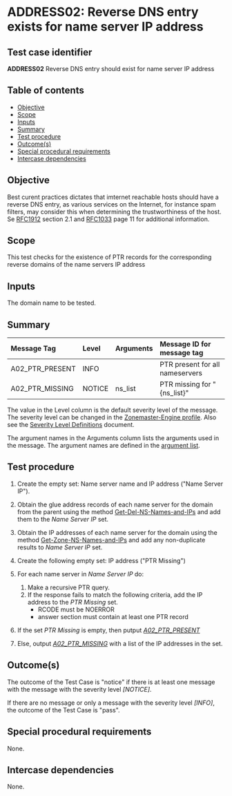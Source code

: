 # ADDRESS02: Reverse DNS entry exists for name server IP address

## Test case identifier
**ADDRESS02** Reverse DNS entry should exist for name server IP address

## Table of contents

* [Objective](#objective)
* [Scope](#scope)
* [Inputs](#inputs)
* [Summary](#summary)
* [Test procedure](#test-procedure)
* [Outcome(s)](#outcomes)
* [Special procedural requirements](#special-procedural-requirements)
* [Intercase dependencies](#intercase-dependencies)

## Objective

Best curent practices dictates that imternet reachable hosts should have a
reverse DNS entry, as various services on the Internet, for instance spam 
filters, may consider this when determining the trustworthiness of the host.
Se [RFC1912] section 2.1 and [RFC1033] page 11 for additional information.

## Scope

This test checks for the existence of PTR records for the corresponding reverse
domains of the name servers IP address 

## Inputs

The domain name to be tested.

## Summary

Message Tag                   | Level    | Arguments | Message ID for message tag
:---------------------------- |:---------|:----------|:--------------------------
A02_PTR_PRESENT               | INFO     |           | PTR present for all nameservers
A02_PTR_MISSING               | NOTICE   | ns_list   | PTR missing for "{ns_list}"


The value in the Level column is the default severity level of the message. The
severity level can be changed in the [Zonemaster-Engine profile]. Also see the
[Severity Level Definitions] document.


The argument names in the Arguments column lists the arguments used in the
message. The argument names are defined in the [argument list].


## Test procedure 

1. Create the empty set: Name server name and IP address ("Name Server IP").

2. Obtain the glue address records of each name server for the domain from the
   parent using the method [Get-Del-NS-Names-and-IPs] and add them to the 
   *Name Server IP* set. 

3. Obtain the IP addresses of each name server for the domain using the method 
   [Get-Zone-NS-Names-and-IPs] and add any non-duplicate results to 
   *Name Server IP* set. 

4. Create the following empty set: IP address ("PTR Missing")

5. For each name server in *Name Server IP* do:
   1. Make a recursive PTR query.
   2. If the response fails to match the following criteria, add the IP address
      to the *PTR Missing* set.
        - RCODE must be NOERROR
        - answer section must contain at least one PTR record
  
6. If the set *PTR Missing* is empty, then putput *[A02_PTR_PRESENT]*

7. Else, output *[A02_PTR_MISSING]* with a list of the IP addresses in the set.


## Outcome(s)

The outcome of the Test Case is "notice" if there is at least one message with
the message with the severity level *[NOTICE]*.

If there are no message or only a message with the severity level *[INFO]*, the
outcome of the Test Case is "pass".


## Special procedural requirements

None.

## Intercase dependencies

None.

[RFC1912]:                          https://www.rfc-editor.org/rfc/rfc1912
[RFC1033]:                          https://www.rfc-editor.org/rfc/rfc1033
[Argument list]:                    ../ArgumentsForTestCaseMessages.md
[Severity Level Definitions]:       ../SeverityLevelDefinitions.md
[Zonemaster-Engine profile]:        ../../../configuration/profiles.md
[Get-Del-NS-Names-and-IPs]:         ../MethodsV2.md#method-get-delegation-ns-names-and-ip-addresses
[Get-Zone-NS-Names-and-IPs]:        ../MethodsV2.md#method-get-zone-ns-names-and-ip-addresses
[A02_PTR_PRESENT]:                  #Summary
[A02_PTR_MISSING]:                  #Summary
